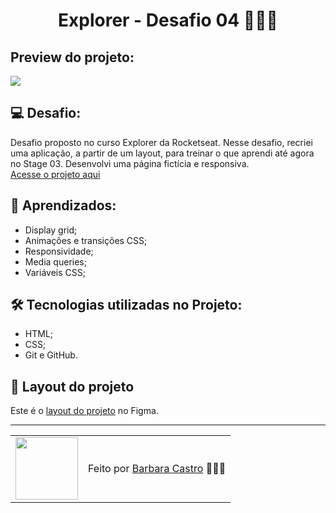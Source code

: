 <h1 align="center">Explorer - Desafio 04 👩🏼‍🚀</h1>

## Preview do projeto:
![](https://github.com/barbcastro/Explorer/blob/main/Stage-03/M%C3%B3dulo-03/Projetos/Desafios/Desafio-04/assets/tumb.png)

## 💻 Desafio:

Desafio proposto no curso Explorer da Rocketseat.
Nesse desafio, recriei uma aplicação, a partir de um layout, para treinar o que aprendi até agora no Stage 03.
Desenvolvi uma página fictícia e responsiva.
</br>
<a href="https://explorer-page.netlify.app/">
  Acesse o projeto aqui
</a>

## 🤯 Aprendizados:

- Display grid;
- Animações e transições CSS;
- Responsividade;
- Media queries;
- Variáveis CSS;

## 🛠 Tecnologias utilizadas no Projeto:

- HTML;
- CSS;
- Git e GitHub.

## 🎨 Layout do projeto

Este é o [layout do projeto](https://www.figma.com/file/i7fNjJDGE8nMU0vySgcNe8/Explore-sem-limites-(Copy)?node-id=2%3A10958&mode=dev) no Figma.

---

<table align="center">
  <tr>
    <td>
      <img src="https://github.com/barbcastro.png" width="100px" />
    </td>
    <td>
      Feito por <a href="https://github.com/barbcastro">Barbara Castro</a> 🙋🏽‍♀️
    </td>
  </tr>
</table>
